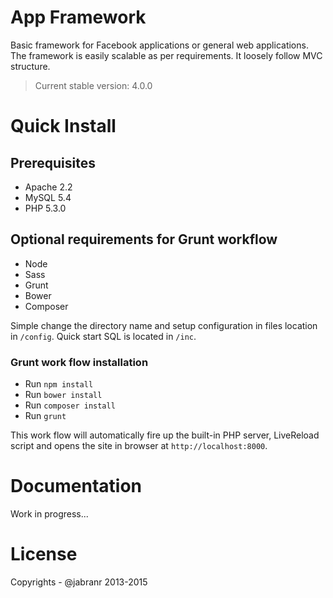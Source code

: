 # App Framework

Basic framework for Facebook applications or general web applications. The framework is easily scalable as per requirements. It loosely follow MVC structure.

> Current stable version: 4.0.0


# Quick Install

## Prerequisites

+ Apache 2.2
+ MySQL 5.4
+ PHP 5.3.0

## Optional requirements for Grunt workflow

+ Node
+ Sass
+ Grunt
+ Bower
+ Composer


Simple change the directory name and setup configuration in files location in `/config`. Quick start SQL is located in `/inc`.

### Grunt work flow installation

+ Run `npm install`
+ Run `bower install`
+ Run `composer install`
+ Run `grunt`

This work flow will automatically fire up the built-in PHP server, LiveReload script and opens the site in browser at `http://localhost:8000`.


# Documentation

Work in progress...


# License

Copyrights - @jabranr 2013-2015